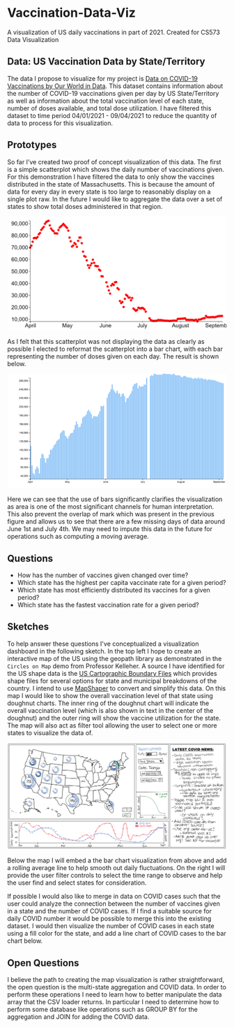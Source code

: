 # Vaccination-Data-Viz

A visualization of US daily vaccinations in part of 2021. Created for CS573 Data Visualization

## Data: US Vaccination Data by State/Territory

The data I propose to visualize for my project is [Data on COVID-19 Vaccinations by Our World in Data](https://github.com/owid/covid-19-data/tree/master/public/data/vaccinations). This dataset contains information about the number of COVID-19 vaccinations given per day by US State/Territory as well as information about the total vaccination level of each state, number of doses available, and total dose utilization. I have filtered this dataset to time period 04/01/2021 - 09/04/2021 to reduce the quantity of data to process for this visualization.

## Prototypes

So far I’ve created two proof of concept visualization of this data. The first is a simple scatterplot which shows the daily number of vaccinations given. For this demonstration I have filtered the data to only show the vaccines distributed in the state of Massachusetts. This is because the amount of data for every day in every state is too large to reasonably display on a single plot raw. In the future I would like to aggregate the data over a set of states to show total doses administered in that region.

[![image](/img/wk3_scatterplot.png)](https://vizhub.com/PeterVanNostrand/56fccd1bb8924f7e93071a64a7cfd67d)

As I felt that this scatterplot was not displaying the data as clearly as possible I elected to reformat the scatterplot into a bar chart, with each bar representing the number of doses given on each day. The result is shown below.

[![image](/img/wk4_barchart.png)](https://vizhub.com/PeterVanNostrand/433774e3a12845a48a3bb98b683ba708)

Here we can see that the use of bars significantly clarifies the visualization as area is one of the most significant channels for human interpretation. This also prevent the overlap of mark which was present in the previous figure and allows us to see that there are a few missing days of data around June 1st and July 4th. We may need to impute this data in the future for operations such as computing a moving average.

## Questions

- How has the number of vaccines given changed over time?
- Which state has the highest per capita vaccinate rate for a given period?
- Which state has most efficiently distributed its vaccines for a given period?
- Which state has the fastest vaccination rate for a given period?

## Sketches

To help answer these questions I've conceptualized a visualization dashboard in the following sketch. In the top left I hope to create an interactive map of the US using the geopath library as demonstrated in the `Circles on Map` demo from Professor Kelleher. A source I have identified for the US shape data is the [US Cartographic Boundary Files](https://www.census.gov/geographies/mapping-files/time-series/geo/carto-boundary-file.html) which provides shape files for several options for state and municipal breakdowns of the country. I intend to use [MapShaper](https://mapshaper.org/) to convert and simplify this data. On this map I would like to show the overall vaccination level of that state using doughnut charts. The inner ring of the doughnut chart will indicate the overall vaccination level (which is also shown in text in the center of the doughnut) and the outer ring will show the vaccine utilization for the state. The map will also act as filter tool allowing the user to select one or more states to visualize the data of.

![image](/img/vaccination_viz_sketch.png)

Below the map I will embed a the bar chart visualization from above and add a rolling average line to help smooth out daily fluctuations. On the right I will provide the user filter controls to select the time range to observe and help the user find and select states for consideration.

If possible I would also like to merge in data on COVID cases such that the user could analyze the connection between the number of vaccines given in a state and the number of COVID cases. If I find a suitable source for daily COVID number it would be possible to merge this into the existing dataset. I would then visualize the number of COVID cases in each state using a fill color for the state, and add a line chart of COVID cases to the bar chart below.
## Open Questions

I believe the path to creating the map visualization is rather straightforward, the open question is the multi-state aggregation and COVID data. In order to perform these operations I need to learn how to better manipulate the data array that the CSV loader returns. In particular I need to determine how to perform some database like operations such as GROUP BY for the aggregation and JOIN for adding the COVID data.
